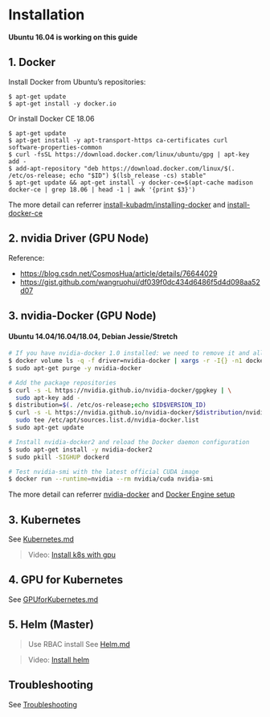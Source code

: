 # Installation

**Ubuntu 16.04 is working on this guide**

## 1. Docker

Install Docker from Ubuntu’s repositories:

```shell
$ apt-get update
$ apt-get install -y docker.io
```

Or install Docker CE 18.06

```shell
$ apt-get update
$ apt-get install -y apt-transport-https ca-certificates curl software-properties-common
$ curl -fsSL https://download.docker.com/linux/ubuntu/gpg | apt-key add -
$ add-apt-repository "deb https://download.docker.com/linux/$(. /etc/os-release; echo "$ID") $(lsb_release -cs) stable"
$ apt-get update && apt-get install -y docker-ce=$(apt-cache madison docker-ce | grep 18.06 | head -1 | awk '{print $3}')
```

The more detail can referrer [install-kubadm/installing-docker][k8s-install-docker] and [install-docker-ce][install-docker-ce]

## 2. nvidia Driver (GPU Node)

Reference: 
- https://blog.csdn.net/CosmosHua/article/details/76644029
- https://gist.github.com/wangruohui/df039f0dc434d6486f5d4d098aa52d07


## 3. nvidia-Docker (GPU Node)

#### Ubuntu 14.04/16.04/18.04, Debian Jessie/Stretch
```sh
# If you have nvidia-docker 1.0 installed: we need to remove it and all existing GPU containers
$ docker volume ls -q -f driver=nvidia-docker | xargs -r -I{} -n1 docker ps -q -a -f volume={} | xargs -r docker rm -f
$ sudo apt-get purge -y nvidia-docker

# Add the package repositories
$ curl -s -L https://nvidia.github.io/nvidia-docker/gpgkey | \
  sudo apt-key add -
$ distribution=$(. /etc/os-release;echo $ID$VERSION_ID)
$ curl -s -L https://nvidia.github.io/nvidia-docker/$distribution/nvidia-docker.list | \
  sudo tee /etc/apt/sources.list.d/nvidia-docker.list
$ sudo apt-get update

# Install nvidia-docker2 and reload the Docker daemon configuration
$ sudo apt-get install -y nvidia-docker2
$ sudo pkill -SIGHUP dockerd

# Test nvidia-smi with the latest official CUDA image
$ docker run --runtime=nvidia --rm nvidia/cuda nvidia-smi
```

The more detail can referrer [nvidia-docker][nvidia-docker#quickstart] and [Docker Engine setup][Docker Engine setup]

## 3. Kubernetes
See [Kubernetes.md](./Kubernetes.md)

> Video: [Install k8s with gpu](https://drive.google.com/open?id=1e-UygnAXL0NJzqmf7xzY5i7GHfQDm5AW)

## 4. GPU for Kubernetes
See [GPUforKubernetes.md](./GPUforKubernetes.md)

## 5. Helm (Master)
> Use RBAC install
See [Helm.md](./Helm.md) 

> Video: [Install helm](https://drive.google.com/open?id=18Ka-U_y0yosOErhYEY0I-Y6TvADBKc1a)

## Troubleshooting
See [Troubleshooting](./Troubleshooting.md)

[k8s-install-docker]: https://kubernetes.io/docs/setup/independent/install-kubeadm/#installing-docker
[install-docker-ce]: https://docs.docker.com/install/linux/docker-ce/ubuntu/#install-docker-ce
[nvidia-docker#quickstart]: https://github.com/NVIDIA/nvidia-docker#quickstart
[Docker Engine setup]: https://github.com/nvidia/nvidia-container-runtime#docker-engine-setup